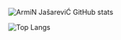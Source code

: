 ![ArmiN JašareviĆ GitHub stats](https://github-readme-stats.vercel.app/api?username=home-22&count_private=true&show_icons=true)

![Top Langs](https://github-readme-stats.vercel.app/api/top-langs/?username=home-22&layout=compact)
